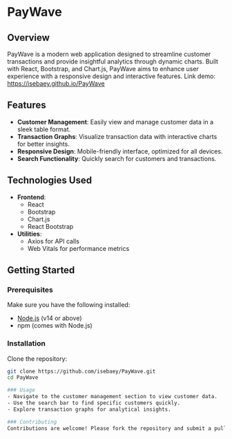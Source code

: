 # PayWave

## Overview

PayWave is a modern web application designed to streamline customer transactions and provide insightful analytics through dynamic charts. Built with React, Bootstrap, and Chart.js, PayWave aims to enhance user experience with a responsive design and interactive features.
Link demo: https://isebaey.github.io/PayWave
## Features

- **Customer Management**: Easily view and manage customer data in a sleek table format.
- **Transaction Graphs**: Visualize transaction data with interactive charts for better insights.
- **Responsive Design**: Mobile-friendly interface, optimized for all devices.
- **Search Functionality**: Quickly search for customers and transactions.

## Technologies Used

- **Frontend**:
  - React
  - Bootstrap
  - Chart.js
  - React Bootstrap
- **Utilities**:
  - Axios for API calls
  - Web Vitals for performance metrics

## Getting Started

### Prerequisites

Make sure you have the following installed:

- [Node.js](https://nodejs.org/) (v14 or above)
- npm (comes with Node.js)

### Installation

Clone the repository:

```bash
git clone https://github.com/isebaey/PayWave.git
cd PayWave

### Usage
- Navigate to the customer management section to view customer data.
- Use the search bar to find specific customers quickly.
- Explore transaction graphs for analytical insights.

### Contributing
Contributions are welcome! Please fork the repository and submit a pull request for improvements or bug fixes.
